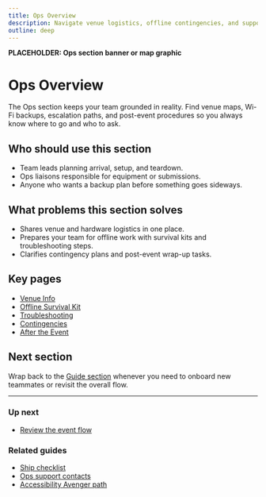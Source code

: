 ```yaml
---
title: Ops Overview
description: Navigate venue logistics, offline contingencies, and support channels.
outline: deep
---
```


<!-- DESIGN TODO -->
**PLACEHOLDER: Ops section banner or map graphic**

# Ops Overview

The Ops section keeps your team grounded in reality. Find venue maps, Wi-Fi backups, escalation paths, and post-event procedures so you always know where to go and who to ask.

## Who should use this section

- Team leads planning arrival, setup, and teardown.
- Ops liaisons responsible for equipment or submissions.
- Anyone who wants a backup plan before something goes sideways.

## What problems this section solves

- Shares venue and hardware logistics in one place.
- Prepares your team for offline work with survival kits and troubleshooting steps.
- Clarifies contingency plans and post-event wrap-up tasks.

## Key pages

- [Venue Info](/ops/venue-info)
- [Offline Survival Kit](/ops/offline-survival-kit)
- [Troubleshooting](/ops/troubleshooting)
- [Contingencies](/ops/contingencies)
- [After the Event](/ops/after-the-event)

## Next section

Wrap back to the [Guide section](/guide/index) whenever you need to onboard new teammates or revisit the overall flow.

---

### Up next
- [Review the event flow](/guide/index)

### Related guides
- [Ship checklist](/ship/qa-checklist)
- [Ops support contacts](/ops/venue-info)
- [Accessibility Avenger path](/people/paths/accessibility-avenger)

